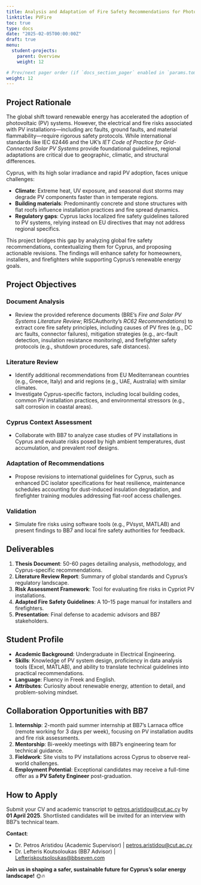 ```yaml
---
title: Analysis and Adaptation of Fire Safety Recommendations for Photovoltaic (PV) Panel Installations in Cyprus 
linktitle: PVFire
toc: true
type: docs
date: "2025-02-05T00:00:00Z"
draft: true
menu:
  student-projects:
    parent: Overview
    weight: 12

# Prev/next pager order (if `docs_section_pager` enabled in `params.toml`)
weight: 12
---
```


## Project Rationale  

The global shift toward renewable energy has accelerated the adoption of photovoltaic (PV) systems. However, the electrical and fire risks associated with PV installations—including arc faults, ground faults, and material flammability—require rigorous safety protocols. While international standards like IEC 62446 and the UK’s *IET Code of Practice for Grid-Connected Solar PV Systems* provide foundational guidelines, regional adaptations are critical due to geographic, climatic, and structural differences.  

Cyprus, with its high solar irradiance and rapid PV adoption, faces unique challenges:  

- **Climate**: Extreme heat, UV exposure, and seasonal dust storms may degrade PV components faster than in temperate regions.  
- **Building materials**: Predominantly concrete and stone structures with flat roofs influence installation practices and fire spread dynamics.  
- **Regulatory gaps**: Cyprus lacks localized fire safety guidelines tailored to PV systems, relying instead on EU directives that may not address regional specifics.  

This project bridges this gap by analyzing global fire safety recommendations, contextualizing them for Cyprus, and proposing actionable revisions. The findings will enhance safety for homeowners, installers, and firefighters while supporting Cyprus’s renewable energy goals.  



## Project Objectives  
### Document Analysis  

- Review the provided reference documents (BRE’s *Fire and Solar PV Systems Literature Review*; RISCAuthority’s *RC62 Recommendations*) to extract core fire safety principles, including causes of PV fires (e.g., DC arc faults, connector failures), mitigation strategies (e.g., arc-fault detection, insulation resistance monitoring), and firefighter safety protocols (e.g., shutdown procedures, safe distances).  

### Literature Review  

- Identify additional recommendations from EU Mediterranean countries (e.g., Greece, Italy) and arid regions (e.g., UAE, Australia) with similar climates.  
- Investigate Cyprus-specific factors, including local building codes, common PV installation practices, and environmental stressors (e.g., salt corrosion in coastal areas).  

### Cyprus Context Assessment  

- Collaborate with BB7 to analyze case studies of PV installations in Cyprus and evaluate risks posed by high ambient temperatures, dust accumulation, and prevalent roof designs.  

### Adaptation of Recommendations  

- Propose revisions to international guidelines for Cyprus, such as enhanced DC isolator specifications for heat resilience, maintenance schedules accounting for dust-induced insulation degradation, and firefighter training modules addressing flat-roof access challenges.  

### Validation  

- Simulate fire risks using software tools (e.g., PVsyst, MATLAB) and present findings to BB7 and local fire safety authorities for feedback.  


## Deliverables  

1. **Thesis Document**: 50-60 pages detailing analysis, methodology, and Cyprus-specific recommendations.  
2. **Literature Review Report**: Summary of global standards and Cyprus’s regulatory landscape.  
3. **Risk Assessment Framework**: Tool for evaluating fire risks in Cypriot PV installations.  
4. **Adapted Fire Safety Guidelines**: A 10–15 page manual for installers and firefighters.  
5. **Presentation**: Final defense to academic advisors and BB7 stakeholders.  



## Student Profile  
- **Academic Background**: Undergraduate in Electrical Engineering.  
- **Skills**: Knowledge of PV system design, proficiency in data analysis tools (Excel, MATLAB), and ability to translate technical guidelines into practical recommendations.  
- **Language**: Fluency in Freek and English.  
- **Attributes**: Curiosity about renewable energy, attention to detail, and problem-solving mindset.  



## Collaboration Opportunities with BB7  
1. **Internship**: 2-month paid summer internship at BB7’s Larnaca office (remote working for 3 days per week), focusing on PV installation audits and fire risk assessments.  
2. **Mentorship**: Bi-weekly meetings with BB7’s engineering team for technical guidance.  
3. **Fieldwork**: Site visits to PV installations across Cyprus to observe real-world challenges.  
4. **Employment Potential**: Exceptional candidates may receive a full-time offer as a **PV Safety Engineer** post-graduation.  



## How to Apply  
Submit your CV and academic transcript to [petros.aristidou@cut.ac.cy](mailto:petros.aristidou@cut.ac.cy) by **01 April 2025**. Shortlisted candidates will be invited for an interview with BB7’s technical team.  

**Contact**:  
- Dr. Petros Aristidou (Academic Supervisor) | [petros.aristidou@cut.ac.cy](mailto:petros.aristidou@cut.ac.cy)  
- Dr. Lefteris Koutsoloukas (BB7 Advisor) | [Lefteriskoutsoloukas@bbseven.com](mailto:Lefteriskoutsoloukas@bbseven.com)  



**Join us in shaping a safer, sustainable future for Cyprus’s solar energy landscape!** 🌞🔥  
